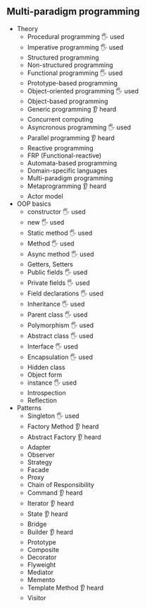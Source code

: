 ## Multi-paradigm programming

- Theory
  - Procedural programming  🖐️ used
  - Imperative programming  🖐️ used
  - Structured programming
  - Non-structured programming
  - Functional programming  🖐️ used
  - Prototype-based programming
  - Object-oriented programming  🖐️ used
  - Object-based programming
  - Generic programming  👂 heard
  - Concurrent computing
  - Asyncronous programming  🖐️ used
  - Parallel programming  👂 heard
  - Reactive programming
  - FRP (Functional-reactive)
  - Automata-based programming
  - Domain-specific languages
  - Multi-paradigm programming
  - Metaprogramming  👂 heard
  - Actor model
- OOP basics
  - constructor  🖐️ used
  - new  🖐️ used
  - Static method  🖐️ used
  - Method  🖐️ used
  - Async method  🖐️ used
  - Getters, Setters
  - Public fields  🖐️ used
  - Private fields  🖐️ used
  - Field declarations  🖐️ used
  - Inheritance  🖐️ used
  - Parent class  🖐️ used
  - Polymorphism  🖐️ used
  - Abstract class  🖐️ used
  - Interface  🖐️ used
  - Encapsulation  🖐️ used
  - Hidden class  
  - Object form
  - instance  🖐️ used
  - Introspection
  - Reflection
- Patterns
  - Singleton  🖐️ used
  - Factory Method  👂 heard
  - Abstract Factory  👂 heard
  - Adapter
  - Observer
  - Strategy
  - Facade
  - Proxy
  - Chain of Responsibility
  - Command  👂 heard
  - Iterator  👂 heard
  - State  👂 heard
  - Bridge  
  - Builder  👂 heard
  - Prototype
  - Composite
  - Decorator
  - Flyweight
  - Mediator
  - Memento
  - Template Method  👂 heard
  - Visitor
